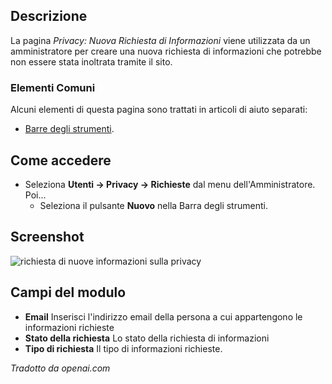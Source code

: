 <!-- Filename: Help4.x:Privacy:_New_Information_Request / Display title: Privacy: Nuova Richiesta di Informazioni -->

## Descrizione

La pagina *Privacy: Nuova Richiesta di Informazioni* viene utilizzata da un amministratore per creare una nuova richiesta di informazioni che potrebbe non essere stata inoltrata tramite il sito.

### Elementi Comuni

Alcuni elementi di questa pagina sono trattati in articoli di aiuto separati:

* [Barre degli strumenti](jdocmanual?article=help/common-elements/toolbars).

## Come accedere

- Seleziona **Utenti → Privacy → Richieste** dal menu dell'Amministratore. Poi...
  - Seleziona il pulsante **Nuovo** nella Barra degli strumenti.

## Screenshot

![richiesta di nuove informazioni sulla privacy](../../../it/images/privacy/privacy-new-information-request.png)

## Campi del modulo

- **Email** Inserisci l'indirizzo email della persona a cui appartengono
  le informazioni richieste
- **Stato della richiesta** Lo stato della richiesta di informazioni
- **Tipo di richiesta** Il tipo di informazioni richieste.

*Tradotto da openai.com*

